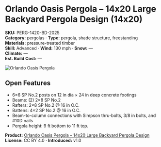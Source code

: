 # Orlando Oasis Pergola – 14x20 Large Backyard Pergola Design (14x20)
**SKU:** PERG-1420-BD-2025  
**Category:** pergolas · **Type:** pergola, shade structure, freestanding  
**Materials:** pressure-treated timber  
**Skill:** Advanced · **Wind:** 130 mph · **Snow:** —  
**Climate:** —  
**Est. Build Cost:** —

![Orlando Oasis Pergola](https://i.etsystatic.com/59867749/r/il/4faaaa/7059243031/il_fullxfull.7059243031_1wsc.jpg)

## Open Features
- 6×6 SP No.2 posts on 12 in dia × 24 in deep concrete footings
- Beams: (2) 2×8 SP No.2
- Rafters: 2×8 SP No.2 @ 16 in O.C.
- Battens: 4×2 SP No.2 @ 16 in O.C.
- Beam-to-column connections with Simpson thru-bolts, 3/8 in bolts, and #10D nails
- Pergola height: 9 ft bottom to 11 ft top.

**Product:** [Orlando Oasis Pergola – 14x20 Large Backyard Pergola Design](https://bamboodesigns.com/products/orlando-oasis-pergola-14x20)  
**License:** CC BY 4.0 · **Introduced:** v1.0
